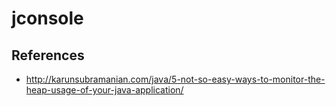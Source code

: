 # jconsole

## References
* http://karunsubramanian.com/java/5-not-so-easy-ways-to-monitor-the-heap-usage-of-your-java-application/

##### 
